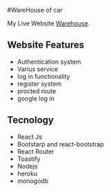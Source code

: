 #WareHouse of car

My Live Website [Warehouse](https://warehouse-668ea.web.app/).

## Website Features

- Authentication system
- Varius service
- log in functionality
- register system
- procted route
- google log in

## Tecnology

- React Js
- Bootstarp and react-bootstrap
- React Router
- Toastify
- Nodejs
- heroku
- monogodb
